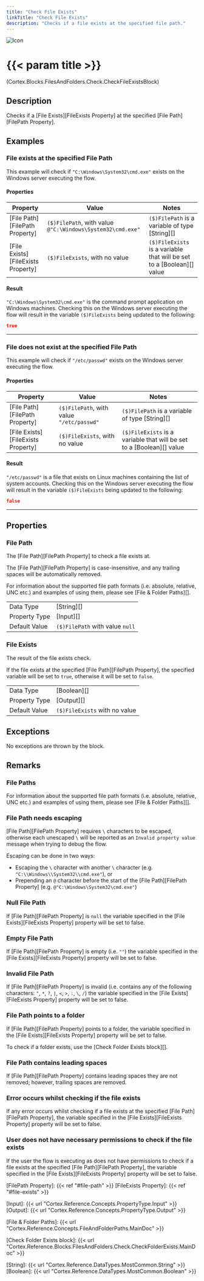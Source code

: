 ```yaml
---
title: "Check File Exists"
linkTitle: "Check File Exists"
description: "Checks if a file exists at the specified file path."
---
```


![Icon](/blocks/files-check-block-icon.png)

# {{< param title >}}

<p class="namespace">(Cortex.Blocks.FilesAndFolders.Check.CheckFileExistsBlock)</p>

## Description

Checks if a [File Exists][FileExists Property] at the specified [File Path][FilePath Property].

## Examples

### File exists at the specified File Path

This example will check if `"C:\Windows\System32\cmd.exe"` exists on the Windows server executing the flow.

#### Properties

| Property           | Value                     | Notes                                    |
|--------------------|---------------------------|------------------------------------------|
| [File Path][FilePath Property] | `($)FilePath`, with value `@"C:\Windows\System32\cmd.exe"` | `($)FilePath` is a variable of type [String][] |
| [File Exists][FileExists Property] | `($)FileExists`, with no value | `($)FileExists` is a variable that will be set to a [Boolean][] value |

#### Result

`"C:\Windows\System32\cmd.exe"` is the command prompt application on Windows machines. Checking this on the Windows server executing the flow will result in the variable `($)FileExists` being updated to the following:

```json
true
```

***

### File does not exist at the specified File Path

This example will check if `"/etc/passwd"` exists on the Windows server executing the flow.

#### Properties

| Property           | Value                     | Notes                                    |
|--------------------|---------------------------|------------------------------------------|
| [File Path][FilePath Property] | `($)FilePath`, with value `"/etc/passwd"` | `($)FilePath` is a variable of type [String][] |
| [File Exists][FileExists Property] | `($)FileExists`, with no value | `($)FileExists` is a variable that will be set to a [Boolean][] value |

#### Result

`"/etc/passwd"` is a file that exists on Linux machines containing the list of system accounts. Checking this on the Windows server executing the flow will result in the variable `($)FileExists` being updated to the following:

```json
false
```

***

## Properties

### File Path

The [File Path][FilePath Property] to check a file exists at.

The [File Path][FilePath Property] is case-insensitive, and any trailing spaces will be automatically removed.

For information about the supported file path formats (i.e. absolute, relative, UNC etc.) and examples of using them, please see [File & Folder Paths][].

| | |
|--------------------|---------------------------|
| Data Type | [String][] |
| Property Type | [Input][] |
| Default Value | `($)FilePath` with value `null` |

### File Exists

The result of the file exists check.

If the file exists at the specified [File Path][FilePath Property], the specified variable will be set to `true`, otherwise it will be set to `false`.

| | |
|--------------------|---------------------------|
| Data Type | [Boolean][] |
| Property Type | [Output][] |
| Default Value | `($)FileExists` with no value |

## Exceptions

No exceptions are thrown by the block.

## Remarks

### File Paths

For information about the supported file path formats (i.e. absolute, relative, UNC etc.) and examples of using them, please see [File & Folder Paths][].

### File Path needs escaping

[File Path][FilePath Property] requires `\` characters to be escaped, otherwise each unescaped `\` will be reported as an `Invalid property value` message when trying to debug the flow.

Escaping can be done in two ways:

* Escaping the `\` character with another `\` character (e.g. `"C:\\Windows\\System32\\cmd.exe"`), or
* Prepending an `@` character before the start of the [File Path][FilePath Property] (e.g. `@"C:\Windows\System32\cmd.exe"`)

### Null File Path

If [File Path][FilePath Property] is `null` the variable specified in the [File Exists][FileExists Property] property will be set to false.

### Empty File Path

If [File Path][FilePath Property] is empty (i.e. `""`) the variable specified in the [File Exists][FileExists Property] property will be set to false.

### Invalid File Path

If [File Path][FilePath Property] is invalid (i.e. contains any of the following characters: `"`, `*`, `?`, `|`, `<`, `>`, `:`, `\`, `/`) the variable specified in the [File Exists][FileExists Property] property will be set to false.

### File Path points to a folder

If [File Path][FilePath Property] points to a folder, the variable specified in the [File Exists][FileExists Property] property will be set to false.

To check if a folder exists, use the [Check Folder Exists block][].

### File Path contains leading spaces

If [File Path][FilePath Property] contains leading spaces they are not removed; however, trailing spaces are removed.

### Error occurs whilst checking if the file exists

If any error occurs whilst checking if a file exists at the specified [File Path][FilePath Property], the variable specified in the [File Exists][FileExists Property] property will be set to false.

### User does not have necessary permissions to check if the file exists

If the user the flow is executing as does not have permissions to check if a file exists at the specified [File Path][FilePath Property], the variable specified in the [File Exists][FileExists Property] property will be set to false.

[FilePath Property]: {{< ref "#file-path" >}}
[FileExists Property]: {{< ref "#file-exists" >}}

[Input]: {{< url "Cortex.Reference.Concepts.PropertyType.Input" >}}
[Output]: {{< url "Cortex.Reference.Concepts.PropertyType.Output" >}}

[File & Folder Paths]: {{< url "Cortex.Reference.Concepts.FileAndFolderPaths.MainDoc" >}}

[Check Folder Exists block]: {{< url "Cortex.Reference.Blocks.FilesAndFolders.Check.CheckFolderExists.MainDoc" >}}

[String]: {{< url "Cortex.Reference.DataTypes.MostCommon.String" >}}
[Boolean]: {{< url "Cortex.Reference.DataTypes.MostCommon.Boolean" >}}
